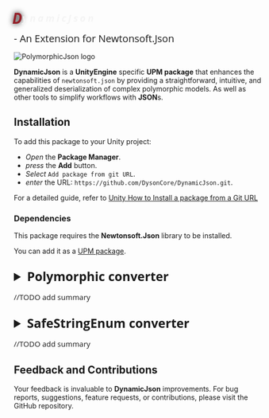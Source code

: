 <span class="animated-text"> 
<span>D</span>
<span>y</span>
<span>n</span>
<span>a</span>
<span>m</span>
<span>i</span>
<span>c</span>
<span>J</span>
<span>s</span>
<span>o</span>
<span>n</span>
<span> </span>
</span> 

<span class="header-text"> - An Extension for Newtonsoft.Json</span>


![PolymorphicJson logo](https://github.com/DysonCore/PolymorphicJson/assets/39878275/44bc4a94-f9be-44c2-be59-28facebb7a7d)

**DynamicJson** is a **UnityEngine** specific **UPM package** that enhances the capabilities of `newtonsoft.json` by providing a straightforward, intuitive, and generalized deserialization of complex polymorphic models. As well as other tools to simplify workflows with **JSON**s. 

## Installation 
To add this package to your Unity project:

- _Open_ the **Package Manager**.
- _press_ the **Add** button.
- _Select_ `Add package from git URL`.
- _enter_ the URL: `https://github.com/DysonCore/DynamicJson.git`.

For a detailed guide, refer to [Unity How to Install a package from a Git URL](https://docs.unity3d.com/Manual/upm-ui-giturl.html)

### Dependencies

This package requires the **Newtonsoft.Json** library to be installed.

You can add it as a [UPM package](https://github.com/applejag/Newtonsoft.Json-for-Unity/wiki/Install-official-via-UPM).  


<details>
<summary class="summary-title">
Polymorphic converter
<summary class="summary-content">
//TODO add summary

</summary>
</summary>

## Description

- `PolymorphicConverter` - Provides custom JSON deserialization for objects annotated with `TypifyingProperty` attribute.
- `TypifyingPropertyAttribute` - Designates a property for polymorphic deserialization as a qualifier. This attribute should be applied both on the property declaration and its value assignment.


## Usage

Start by marking the qualifying property (either `abstract` or `virtual`) in the base class with `[TypifyingProperty]` attribute.
```csharp
public abstract class Reward
{
    // Can be used in conjunction with the [JsonProperty] attribute. 
    [TypifyingProperty]
    public abstract string RewardType { get; }
}
```
In the derived classes, annotate the same property again and assign a unique value that identifies each class. 
```csharp
public class CurrencyReward : Reward
{
    [TypifyingProperty]
    // Tip: use the 'sealed' keyword if You don't intend 
    // to further inherit from this class and override the qualifying value.  
    public sealed override string RewardType => "currency";
    
    public int Amount { get; set; }
}
```
```csharp
public class BadgeReward : Reward
{
    [TypifyingProperty]
    public sealed override string RewardType => "badge";
    
    public string BadgeId { get; set; }
}
```
Lastly, integrate the `PolymorphicConverter` into  `JsonSerializer` or `JsonSerializerSettings` (preferred method).
```csharp
var settings = new JsonSerializerSettings();
settings.Converters.Add(new PolymorphicConverter());
```
```csharp
var serializer = new JsonSerializer();
serializer.Converters.Add(new PolymorphicConverter());
```
As another option, You can annotate the base class with `[JsonConverter(typeof(PolymorphicConverter))]` (though it is not a recommended approach).
```csharp
[JsonConverter(typeof(PolymorphicConverter))]
public abstract class Reward
{
    //fields and properties...
}
```
With this setup, You can execute the following:
```csharp
List<Reward> rewards = new List<Reward>
{
    new CurrencyReward{Amount = 100},
    new BadgeReward{BadgeId = "newbie_badge_01"}
};
            
string rewardsJson = JsonConvert.SerializeObject(rewards);
// rewardsJson value: [{"RewardType":"currency","Amount":100},{"RewardType":"badge","BadgeId":"newbie_badge_01"}]
List<Reward> deserializedRewards = JsonConvert.DeserializeObject<List<Reward>>(rewardsJson); 
// Note: The above has been tested with the [JsonConverter(typeof(PolymorphicConverter))] attribute applied to the Reward class.
}
```
Despite using the `abstract` `Reward` class for deserialization, the `deserializedRewards` list will correctly contain instances of the concrete `CurrencyReward` and `BadgeReward` classes.

### Complex Inheritance

**PolymorphicJson** is designed to address the challenges posed by intricate inheritance hierarchies in polymorphism.

Consider the scenario of an `abstract` `Animal` class. This base class has an `abstract` inheritor `Mammal`, which in turn can be inherited by other concrete classes like `Dog` or `Cat`.
```csharp
public abstract class Animal
{
    [TypifyingProperty]
    public abstract string AnimalType { get; }
}
```
```csharp
public abstract class Mammal : Animal
{
    [TypifyingProperty]
    public override abstract string AnimalType => "Mammal";

    [TypifyingProperty]
    public abstract string MammalType { get; }
}
```
```csharp
public class Dog : Mammal
{
    [TypifyingProperty]
    public sealed override string MammalType => "Dog";

    public string Breed { get; set; }
}
```
```csharp
public class Cat : Mammal
{
    [TypifyingProperty]
    public sealed override string MammalType => "Cat";

    public string Color { get; set; }
}
```

In this example:

-   `Animal` is the top-level base class with a qualifying attribute `AnimalType`.
-	`Mammal`, an `abstract` derived class, assigns the value `"Mammal"` to the `AnimalType` and introduces its own qualifier `MammalType`.
-	Concrete classes `Dog` and `Cat` further override `MammalType` qualifier to provide specific values.

When deserializing a list of `Animal`, **PolymorphicJson** will inspect the qualifiers and correctly instantiate `Dog` and `Cat` objects based on the provided JSON, even with such nested hierarchies.

## Typifying types

**PolymorphicJson** allows a great deal of flexibility when choosing the type for typifying property. Both `value types` and `reference types` which properly implement equality comparison are valid. I.e. `override bool Equals(object obj)` and `override int GetHashCode()`.

**\*Tip\*:** the most concise and convenient type for qualifying property is `enum` in combination with `Newtonsoft.StringEnumConverter` or `PolymorphicJson.SafeStringEnumConverter`. 

### Interface as Inheritance Root 

**PolymorphicJson** can't automatically find references between interface and derived classes. So if You are using interface as an inheritance root, You need to explicitly specify the interface type like so:

```csharp
public interface IAnimal
{
    [TypifyingProperty]
    AnimalType AnimalType { get; }
}
```

```csharp       
public class Mammal : IAnimal
{
    [TypifyingProperty(typeof(IAnimal))]
    public AnimalType AnimalType => AnimalType.Mammal;
}
```

### Unknown Value Handling
When `TypifyingPropertyAttribute` encounters unknown value in qualifying property - it has 2 ways to handle it:

- `UnknownTypeHandling.ThrowError` - Throws `JsonSerializationException`. 
- `UnknownTypeHandling.ReturnNull` - Returns null for an object.

By default `UnknownTypeHandling.ThrowError` is used. To specify otherwise, pass `UnknownTypeHandling` `enum` as a parameter in `TypifyingPropertyAttribute` constructor in the root class.  

```csharp
public abstract class Animal
{
    [TypifyingProperty(UnknownTypeHandling.ReturnNull)]
    public abstract string AnimalType { get; }
}
```

## Typified Properties
The `TypifiedPropertyAttribute` allows You to deserialize polymorphic class members with the same `TypifyingPropertyAttribute` value as the main class. 

Start by declaring the main class with `[TypifyingProperty]` and another root class of `IQuestProgress` as `[TypifiedProperty]`.
```csharp
public class Quest
{
    [TypifyingProperty]
    public QuestType QuestType { get; private set; }

    [TypifiedProperty]
    public IQuestProgress Progress { get; private set; }
}
```
```csharp
public enum QuestType
{
    Normal,
    Special
}
```

`IQuestProgress` class and its inheritors should have the same structure as a regular polymorphic hierarchy with `TypifyingPropertyAttribute`.

```csharp
public interface IQuestProgress
{
    [TypifyingProperty]
    QuestType QuestType { get; }
}
```
```csharp
private class NormalQuestProgress : IQuestProgress
{
    [TypifyingProperty(typeof(IQuestProgress))]
    public QuestType QuestType => QuestType.Normal;
}
```
```csharp
private class SpecialQuestProgress : IQuestProgress
{
    [TypifyingProperty(typeof(IQuestProgress))]
    public QuestType QuestType => QuestType.Special;
}
```

With this setup `PolymorphicConverter` will correctly deserialize `IQuestProgress` composite member of the `Quest` class by using `[TypifyingProperty] QuestType` value from the main class. 

## Initialization and Performance

`PolymorphicConverter` requires knowledge of potential derived types for accurate deserialization. **By default**, the converter will scan assemblies which are referencing the **PolymorphicJson** assembly. However, for enhanced initialization performance, You can specify assemblies in constructor (single or array):
```csharp
var converter = new PolymorphicConverter(Assembly.GetExecutingAssembly());
// Note: creation of new PolymorphicConverter instance will re-write converters static cache. 
```
Specifying assemblies directly can reduce the initialization time and garbage generation.

## Known limitations
-   Plain `[TypifyingProperty]` can not be used with the interface as an inheritance root! `[TypifyingProperty(typeof(Interface))]` should be used in derived classes instead.

## Remarks
-   Although unit tests are covering the most common use cases, it is never a bad idea to test Your polymorphic models and parsing correctness after initial implementation. 

</details>

<details>
<summary class="summary-title">
SafeStringEnum converter
<summary class="summary-content">
//TODO add summary

</summary>
</summary>
## SafeStringEnumConverter

`SafeStringEnumConverter` is an inheritor of Newtonsoft `StringEnumConverter` and it is designed to safely handle enum deserialization, providing additional support for default values via a custom `DefaultEnumValueAttribute`.

### Usage

Use the `DefaultEnumValueAttribute` to mark an enum member as the default value:

```csharp
public enum FoodType
{
    [DefaultEnumValue]
    Unknown,
    Pizza,
    Burger
    // other values...
}
```
```csharp
public class Plate
{
[JsonConverter(typeof(SafeStringEnumConverter))] //or you can add this converter to JsonSerializerSettings.
public FoodType Food { get; set; }
}

string json = "{\"Food\":\"Sushi\"}"; // sushi is not present in FoodType enum.
Plate plate = JsonConvert.DeserializeObject<Plate>(json);
// Plate.Food will be set to FoodType.Unknown.
```

In this example, an invalid enum value in the JSON string is safely converted to `FoodType.Unknown`.

</details>

## Feedback and Contributions

Your feedback is invaluable to **DynamicJson** improvements. For bug reports, suggestions, feature requests, or contributions, please visit the GitHub repository.


<style>

.header-title{
    font:
        25px "Open Sans",
        sans-serif;
}

.summary-title {
    font:
        25px "Open Sans",
        sans-serif;
    width: 100%;
    font-weight: bold;
    margin-top: 25px;
}

.summary-content {
    font:
        15px "Open Sans",
        sans-serif;
    width: 100%;
    font-weight: normal;
    margin-top: 15px;
}

.header-text{
    font:
        20px "Open Sans",
        sans-serif;
}

.animated-text span {
    font:
        20px "Open Sans",
        sans-serif;
    font-weight: bold;
    font-style: italic;
    display: inline-block;
    color: #F4F4F4FF;
    animation: expand-color-change 4s infinite;
}

@keyframes expand-color-change {
    0% { opacity: 1; color: #851723; transform: scale(1.5); text-shadow: 0 0 8px #000000FF}
    20% { opacity: 1; color: #f25147; transform: scale(1.3); text-shadow: 0 0 5px #000000FF}
    40% { opacity: 1; color: #fab2b2; transform: scale(1.1);  text-shadow: 0 0 2px #000000FF}
    50% { opacity: 1; color: #F4F4F4FF; transform: scale(1); text-shadow: none  }
}

.animated-text span:nth-child(1) { animation-delay: 0s; }
.animated-text span:nth-child(2) { animation-delay: 0.15s; }
.animated-text span:nth-child(3) { animation-delay: 0.3s; }
.animated-text span:nth-child(4) { animation-delay: 0.45s; }
.animated-text span:nth-child(5) { animation-delay: 0.6s; }
.animated-text span:nth-child(6) { animation-delay: 0.75s; }
.animated-text span:nth-child(7) { animation-delay: 0.9s; }
.animated-text span:nth-child(8) { animation-delay: 1.05s; }
.animated-text span:nth-child(9) { animation-delay: 1.2s; }
.animated-text span:nth-child(10) { animation-delay: 1.35s; }
.animated-text span:nth-child(11) { animation-delay: 1.5s; }
</style>